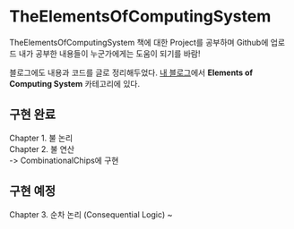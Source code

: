 # TheElementsOfComputingSystem
TheElementsOfComputingSystem 책에 대한 Project를 공부하며 Github에 업로드
내가 공부한 내용들이 누군가에게는 도움이 되기를 바람!

블로그에도 내용과 코드를 글로 정리해두었다.
[내 블로그](https://etst.tistory.com/)에서 **Elements of Computing System** 카테고리에 있다.

## 구현 완료
Chapter 1. 불 논리  
Chapter 2. 불 연산  
 -> CombinationalChips에 구현
 
## 구현 예정
Chapter 3. 순차 논리 (Consequential Logic) ~
